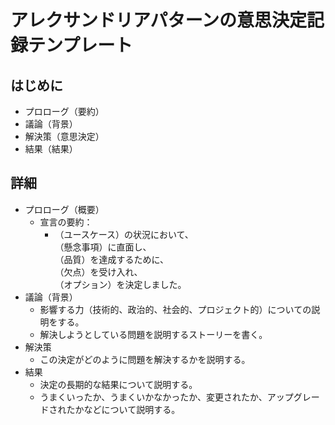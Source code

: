 # アレクサンドリアパターンの意思決定記録テンプレート

## はじめに

* プロローグ（要約）
* 議論（背景）
* 解決策（意思決定）
* 結果（結果）

## 詳細 ##

* プロローグ（概要）
  * 宣言の要約：
    * （ユースケース）の状況において、<br>
      （懸念事項）に直面し、<br>
      （品質）を達成するために、<br>
      （欠点）を受け入れ、<br>
      （オプション）を決定しました。
* 議論（背景）
  * 影響する力（技術的、政治的、社会的、プロジェクト的）についての説明をする。
  * 解決しようとしている問題を説明するストーリーを書く。
* 解決策
  * この決定がどのように問題を解決するかを説明する。
* 結果
  * 決定の長期的な結果について説明する。
  * うまくいったか、うまくいかなかったか、変更されたか、アップグレードされたかなどについて説明する。
